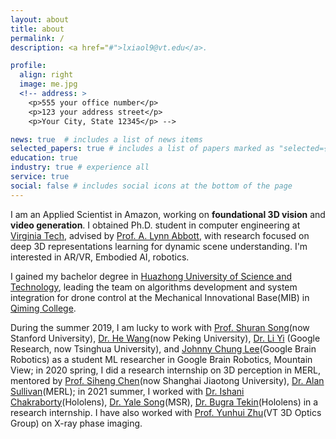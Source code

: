 ```yaml
---
layout: about
title: about
permalink: /
description: <a href="#">lxiaol9@vt.edu</a>.

profile:
  align: right
  image: me.jpg
  <!-- address: >
    <p>555 your office number</p>
    <p>123 your address street</p>
    <p>Your City, State 12345</p> -->

news: true  # includes a list of news items
selected_papers: true # includes a list of papers marked as "selected={true}"
education: true
industry: true # experience all
service: true
social: false # includes social icons at the bottom of the page
---
```


I am an Applied Scientist in Amazon, working on **foundational 3D vision** and **video generation**. I obtained Ph.D. student in computer engineering at [Virginia Tech](https://vt.edu/), advised by [Prof. A. Lynn Abbott](https://ece.vt.edu/people/profile/abbott), with research focused on deep 3D representations learning for dynamic scene understanding. I'm interested in AR/VR, Embodied AI, robotics.

I gained my bachelor degree in [Huazhong University of Science and Technology](http://english.hust.edu.cn/), leading the team on algorithms development and system
integration for drone control at the Mechanical Innovational Base(MIB) in [Qiming College](http://qiming.hust.edu.cn).

During the summer 2019, I am lucky to work with [Prof. Shuran Song](https://shurans.github.io/)(now Stanford University), [Dr. He Wang](https://hughw19.github.io/)(now Peking University), [Dr. Li Yi](https://ericyi.github.io/) (Google Research, now Tsinghua University), and [Johnny Chung Lee](https://research.google/people/105767/)(Google Brain Robotics) as a student ML researcher in Google Brain Robotics, Mountain View; in 2020 spring, I did a research internship on 3D perception in MERL, mentored by [Prof. Siheng Chen](https://users.ece.cmu.edu/~sihengc/)(now Shanghai Jiaotong University), [Dr. Alan Sullivan](https://www.merl.com/people/sullivan)(MERL); in 2021 summer, I worked with [Dr. Ishani Chakraborty](https://www.microsoft.com/en-us/research/people/ischakra/)(Hololens), [Dr. Yale Song](http://people.csail.mit.edu/yalesong/home/)(MSR), [Dr. Bugra Tekin](https://btekin.github.io/)(Hololens) in a research internship. I have also worked with [Prof. Yunhui Zhu](https://renayuki.wixsite.com/3doptics/people)(VT 3D Optics Group) on X-ray phase imaging.     
